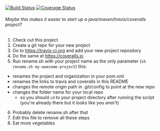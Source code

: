 [![Build Status](https://travis-ci.org/yishnish/java-maven-travis.svg?branch=master)](https://travis-ci.org/yishnish/java-maven-travis)    [![Coverage Status](https://coveralls.io/repos/github/yishnish/java-maven-travis/badge.svg?branch=master)](https://coveralls.io/github/yishnish/java-maven-travis?branch=master)

###### Maybe this makes it easier to start up a java/maven/travis/coveralls project?

1. Check out this project
2. Create a git repo for your new project
3. Go to https://travis-ci.org and add your new project repository
4. Do the same at https://coveralls.io
5. Run rename.sh with your project name as the only parameter (`sh rename.sh my-awesome-project`) this:
* renames the project and organization in your pom.xml
* renames the links to travis and coveralls in this README
* changes the remote origin path in .git/config to point at the new repo
* changes the folder name for your local repo
  * so you should `cd` to your project directory after running the script (you're already there but it looks like you aren't)
6. Probably delete rename.sh after that
7. Edit this file to remove all these steps
8. Eat more vegetables


